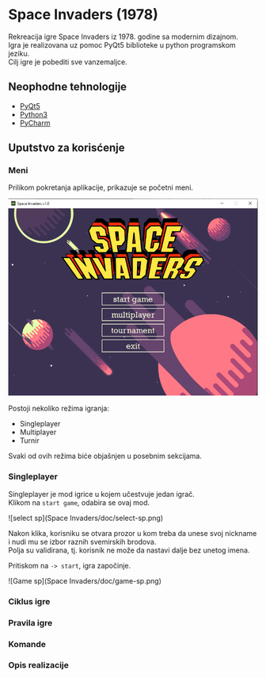 # Space Invaders (1978) 

Rekreacija igre Space Invaders iz 1978. godine sa modernim dizajnom.  
Igra je realizovana uz pomoc PyQt5 biblioteke u python programskom jeziku.  
Cilj igre je pobediti sve vanzemaljce.  

## Neophodne tehnologije 
- [PyQt5](https://pypi.org/project/PyQt5/)  
- [Python3](https://www.python.org/downloads/)  
- [PyCharm](https://www.jetbrains.com/pycharm/download)  

## Uputstvo za korisćenje  

### Meni  
Prilikom pokretanja aplikacije, prikazuje se početni meni.  

![Start Menu](Space%20Invaders/doc/menu.png)  

Postoji nekoliko režima igranja:  
- Singleplayer  
- Multiplayer  
- Turnir  

Svaki od ovih režima biće objašnjen u posebnim sekcijama.  

### Singleplayer  

Singleplayer je mod igrice u kojem učestvuje jedan igrač.  
Klikom na `start game`, odabira se ovaj mod. 

![select sp](Space Invaders/doc/select-sp.png)  
  
 Nakon klika, korisniku se otvara prozor u kom treba da unese svoj nickname  
 i nudi mu se izbor raznih svemirskih brodova.  
 Polja su validirana, tj. korisnik ne može da nastavi dalje bez unetog imena.  
 
 Pritiskom na `-> start`, igra započinje.  
 
 ![Game sp](Space Invaders/doc/game-sp.png)  
 
 
 ### Ciklus igre   
 
 
 ### Pravila igre  
 
 
 ### Komande  
 
 
 ### Opis realizacije



